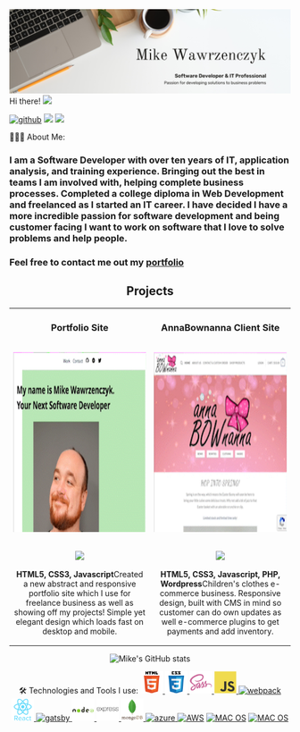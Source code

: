<img src='MikeWawrzenczykBanner.png'>
Hi there! <img src="https://user-images.githubusercontent.com/42378118/110234147-e3259600-7f4e-11eb-95be-0c4047144dea.gif" width="40">

<a href="https://github.com/mikewawrzenczyk">![github](https://img.shields.io/badge/MyGithub-512BD4?style=for-the-badge&logo=GitHub&logoColor=white)</a>
<a href='https://www.linkedin.com/in/mike-wawrzenczyk/'><img src="https://img.shields.io/badge/My Linkedin-512BD4?style=for-the-badge&logo=linkedin&logoColor=white"></a>
<a href='https://twitter.com/michaldubs'><img src="https://img.shields.io/badge/Twitter-512BD4?style=for-the-badge&logo=twitter&logoColor=white"></a>

👨🏻‍💻 About Me:
<h3>I am a Software Developer with over ten years of IT, application analysis, and training experience. Bringing out the best in teams I am involved with, helping complete business processes. Completed a college diploma in Web Development and freelanced as I started an IT career. I have decided I have a more incredible passion for software development and being customer facing I want to work on software that I love to solve problems and help people.</h3>
<h3>Feel free to contact me out my <a href='https://michalw.com/contact.html' alt='Mike Wawrzenczyk Portfolio'>portfolio</a></h3>

<!--Project Section -->

<h2 align="center">Projects</h2>
<div align="center">
<table>
<tr>
<td width="50%">
<h3 align="center" color="white">Portfolio Site</h2>
    <div align="center" >  
    <a href='https://www.michalw.com'>
    <br>
    <img src="michalwsite.gif" alt="Mike Wawrzenczyk Portfolio picture" height="322px" width="100%" />
    </a>
    <br>
    <br>
    <p>
    <a href="https://www.michalw.com" target="_blank">
    <img src="https://img.shields.io/badge/-website-green?style=for-the-badge&color=512BD4"/>
    </a>
    </p>
    <p><strong>HTML5, CSS3, Javascript</strong>Created a new abstract and responsive portfolio site which I use for freelance business as well as showing off my projects! Simple yet elegant design which loads fast on desktop and mobile.</p>
    </div>
</td>
<td width="50%">
<h3 align="center" color="white">AnnaBownanna Client Site</h2>
<div align="center" >  
<a href='https://www.annabownanna.com'>
<br>
<img src="annabownannasite.gif" alt="" height="322px" width="100%" />
</a>
<br>
<br>
<p>
<a href='https://www.annabownanna.com' target="_blank">
<img src="https://img.shields.io/badge/-website-green?style=for-the-badge&color=512BD4"/>
</a>
</p>
<p><strong>HTML5, CSS3, Javascript, PHP, Wordpress</strong>Children's clothes e-commerce business. Responsive design, built with CMS in mind so customer can do own updates as well e-commerce plugins to get payments and add inventory.</p>
</div>
</table>

![Mike's GitHub stats](https://github-readme-stats.vercel.app/api?username=mikewawrzenczyk&show_icons=true&theme=synthwave)

🛠️ Technologies and Tools I use:
    <a href="https://www.w3.org/html/" target="_blank"> <img src="https://raw.githubusercontent.com/devicons/devicon/master/icons/html5/html5-original-wordmark.svg" alt="html5" width="40" height="40"/> </a>
    <a href="https://www.w3schools.com/css/" target="_blank"> <img src="https://raw.githubusercontent.com/devicons/devicon/master/icons/css3/css3-original-wordmark.svg" alt="css3" width="40" height="40"/> </a>
<a href="https://sass-lang.com" target="_blank"> <img src="https://raw.githubusercontent.com/devicons/devicon/master/icons/sass/sass-original.svg" alt="sass" width="40" height="40"/> </a>
    <a href="https://developer.mozilla.org/en-US/docs/Web/JavaScript" target="_blank"> <img src="https://raw.githubusercontent.com/devicons/devicon/master/icons/javascript/javascript-original.svg" alt="javascript" width="40" height="40"/> </a>
<a href="https://webpack.js.org/" target="_blank"> <img src="https://www.vectorlogo.zone/logos/js_webpack/js_webpack-icon.svg" alt="webpack" width="40" height="40"/> </a>
<a href="https://reactjs.org/" target="_blank"> <img src="https://raw.githubusercontent.com/devicons/devicon/master/icons/react/react-original-wordmark.svg" alt="react" width="40" height="40"/> </a>
<a href="https://www.gatsbyjs.com/" target="_blank"> <img src="https://www.vectorlogo.zone/logos/gatsbyjs/gatsbyjs-icon.svg" alt="gatsby" width="40" height="40"/> </a>
      <a href="https://nodejs.org" target="_blank"> <img src="https://raw.githubusercontent.com/devicons/devicon/master/icons/nodejs/nodejs-original-wordmark.svg" alt="nodejs" width="40" height="40"/> </a>
    <a href="https://expressjs.com" target="_blank"> <img src="https://raw.githubusercontent.com/devicons/devicon/master/icons/express/express-original-wordmark.svg" alt="express" width="40" height="40"/> </a>
    <a href="https://www.mongodb.com/" target="_blank"> <img src="https://raw.githubusercontent.com/devicons/devicon/master/icons/mongodb/mongodb-original-wordmark.svg" alt="mongodb" width="40" height="40"/> </a>
<a href="https://azure.microsoft.com/en-us/" target="_blank"> <img src="https://www.vectorlogo.zone/logos/microsoft_azure/microsoft_azure-icon.svg" alt="azure" width="40" height="40"/> </a>
<a href="https://aws.amazon.com/" target="_blank"><img src='https://www.vectorlogo.zone/logos/amazon_aws/amazon_aws-ar21.svg' alt='AWS'></a>
<a href="https://www.apple.com" target="_blank"><img src='https://www.vectorlogo.zone/logos/apple/apple-ar21.svg' alt='MAC OS'></a>
<a href="https://www.microsoft.com" target="_blank"><img src='https://www.vectorlogo.zone/logos/microsoft/microsoft-ar21.svg' alt='MAC OS'></a>
<!--
**mikewawrzenczyk/mikewawrzenczyk** is a ✨ _special_ ✨ repository because its `README.md` (this file) appears on your GitHub profile.

Here are some ideas to get you started:

- 🔭 I’m currently working on ...
- 🌱 I’m currently learning ...
- 👯 I’m looking to collaborate on ...
- 🤔 I’m looking for help with ...
- 💬 Ask me about ...
- 📫 How to reach me: ...
- 😄 Pronouns: ...
- ⚡ Fun fact: ...
-->
